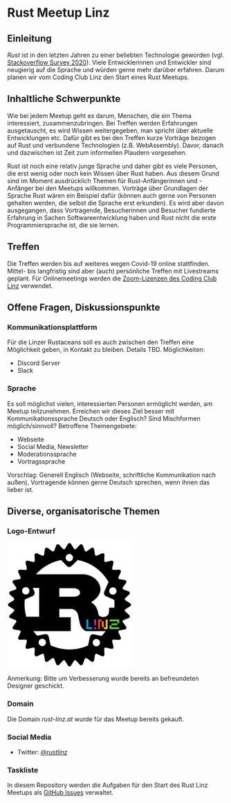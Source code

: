# Rust Meetup Linz

## Einleitung

*Rust* ist in den letzten Jahren zu einer beliebten Technologie geworden (vgl. [Stackoverflow Survey 2020](https://insights.stackoverflow.com/survey/2020#technology-most-loved-dreaded-and-wanted-languages)). Viele Entwicklerinnen und Entwickler sind neugierig auf die Sprache und würden gerne mehr darüber erfahren. Darum planen wir vom Coding Club Linz den Start eines Rust Meetups.

## Inhaltliche Schwerpunkte

Wie bei jedem Meetup geht es darum, Menschen, die ein Thema interessiert, zusammenzubringen. Bei Treffen werden Erfahrungen ausgetauscht, es wird Wissen weitergegeben, man spricht über aktuelle Entwicklungen etc. Dafür gibt es bei den Treffen kurze Vorträge bezogen auf Rust und verbundene Technologien (z.B. WebAssembly). Davor, danach und dazwischen ist Zeit zum informellen Plaudern vorgesehen.

Rust ist noch eine relativ junge Sprache und daher gibt es viele Personen, die erst wenig oder noch kein Wissen über Rust haben. Aus diesem Grund sind im Moment ausdrücklich Themen für Rust-Anfängerinnen und -Anfänger bei den Meetups willkommen. Vorträge über Grundlagen der Sprache Rust wären ein Beispiel dafür (können auch gerne von Personen gehalten werden, die selbst die Sprache erst erkunden). Es wird aber davon ausgegangen, dass Vortragende, Besucherinnen und Besucher fundierte Erfahrung in Sachen Softwareentwicklung haben und Rust nicht die erste Programmiersprache ist, die sie lernen.

## Treffen

Die Treffen werden bis auf weiteres wegen Covid-19 online stattfinden. Mittel- bis langfristig sind aber (auch) persönliche Treffen mit Livestreams geplant. Für Onlinemeetings werden die [Zoom-Lizenzen des Coding Club Linz](https://github.com/coderdojo-linz/coderdojo-online/blob/master/Zoom.md) verwendet.

## Offene Fragen, Diskussionspunkte

### Kommunikationsplattform

Für die Linzer Rustaceans soll es auch zwischen den Treffen eine Möglichkeit geben, in Kontakt zu bleiben. Details TBD. Möglichkeiten:

* Discord Server
* Slack

### Sprache

Es soll möglichst vielen, interessierten Personen ermöglicht werden, am Meetup teilzunehmen. Erreichen wir dieses Ziel besser mit Kommunikationssprache Deutsch oder Englisch? Sind Mischformen möglich/sinnvoll? Betroffene Themengebiete:

* Webseite
* Social Media, Newsletter
* Moderationssprache
* Vortragssprache

Vorschlag: Generell Englisch (Webseite, schriftliche Kommunikation nach außen), Vortragende können gerne Deutsch sprechen, wenn ihnen das lieber ist.

## Diverse, organisatorische Themen

### Logo-Entwurf

![Rust Linz Logo](Rust-Linz.svg)

Anmerkung: Bitte um Verbesserung wurde bereits an befreundeten Designer geschickt.

### Domain

Die Domain *rust-linz.at* wurde für das Meetup bereits gekauft.

### Social Media

* Twitter: [*@rustlinz*](https://twitter.com/rustlinz)

### Taskliste

In diesem Repository werden die Aufgaben für den Start des Rust Linz Meetups als [GitHub Issues](https://github.com/coding-club-linz/rust-meetup-concept/issues) verwaltet.
